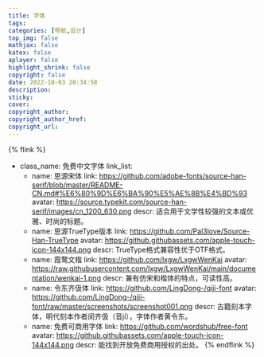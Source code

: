 ```yaml
---
title: 字体
tags: 
categories: [导航,设计]
top_img: false
mathjax: false
katex: false
aplayer: false
highlight_shrink: false
copyright: false
date: 2022-10-03 20:34:58
description:
sticky:
cover:
copyright_author:
copyright_author_href:
copyright_url:
---
```


{% flink %}
- class_name: 免费中文字体
  link_list:
    - name: 思源宋体
      link: https://github.com/adobe-fonts/source-han-serif/blob/master/README-CN.md#%E6%80%9D%E6%BA%90%E5%AE%8B%E4%BD%93
      avatar: https://source.typekit.com/source-han-serif/images/cn_1200_630.png
      descr: 适合用于文学性较强的文本或优雅、时尚的标题。
    - name: 思源TrueType版本
      link: https://github.com/Pal3love/Source-Han-TrueType
      avatar: https://github.githubassets.com/apple-touch-icon-144x144.png
      descr: TrueType格式兼容性优于OTF格式。
    - name: 霞鹜文楷
      link: https://github.com/lxgw/LxgwWenKai
      avatar: https://raw.githubusercontent.com/lxgw/LxgwWenKai/main/documentation/wenkai-1.png
      descr: 兼有仿宋和楷体的特点，可读性高。
    - name: 令东齐伋体
      link: https://github.com/LingDong-/qiji-font
      avatar: https://github.com/LingDong-/qiji-font/raw/master/screenshots/screenshot001.png
      descr: 古籍刻本字体，明代刻本作者闵齐伋（音jí），字体作者黄令东。
    - name: 免费可商用字体
      link: https://github.com/wordshub/free-font
      avatar: https://github.githubassets.com/apple-touch-icon-144x144.png
      descr: 能找到开放免费商用授权的出处。
{% endflink %}


